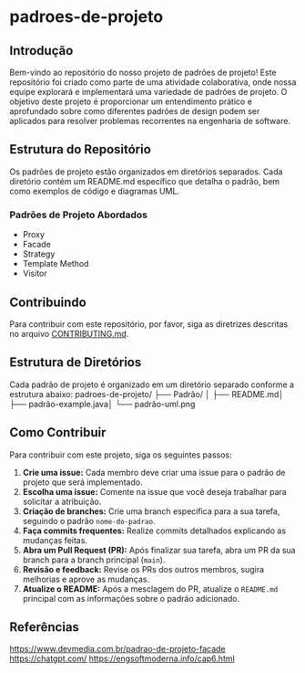 # padroes-de-projeto

## Introdução

Bem-vindo ao repositório do nosso projeto de padrões de projeto! Este repositório foi criado como parte de uma atividade colaborativa, onde nossa equipe explorará e implementará uma variedade de padrões de projeto. O objetivo deste projeto é proporcionar um entendimento prático e aprofundado sobre como diferentes padrões de design podem ser aplicados para resolver problemas recorrentes na engenharia de software.

## Estrutura do Repositório

Os padrões de projeto estão organizados em diretórios separados. Cada diretório contém um README.md específico que detalha o padrão, bem como exemplos de código e diagramas UML.

### Padrões de Projeto Abordados

- Proxy
- Facade
- Strategy
- Template Method
- Visitor

## Contribuindo

Para contribuir com este repositório, por favor, siga as diretrizes descritas no arquivo [CONTRIBUTING.md](CONTRIBUTING.md).

## Estrutura de Diretórios

Cada padrão de projeto é organizado em um diretório separado conforme a estrutura abaixo:
padroes-de-projeto/ ├── Padrão/ │ ├── README.md│ ├── padrão-example.java│ └── padrão-uml.png


## Como Contribuir

Para contribuir com este projeto, siga os seguintes passos:

1. **Crie uma issue:** Cada membro deve criar uma issue para o padrão de projeto que será implementado.
2. **Escolha uma issue:** Comente na issue que você deseja trabalhar para solicitar a atribuição.
3. **Criação de branches:** Crie uma branch específica para a sua tarefa, seguindo o padrão `nome-do-padrao`.
4. **Faça commits frequentes:** Realize commits detalhados explicando as mudanças feitas.
5. **Abra um Pull Request (PR):** Após finalizar sua tarefa, abra um PR da sua branch para a branch principal (`main`).
6. **Revisão e feedback:** Revise os PRs dos outros membros, sugira melhorias e aprove as mudanças.
7. **Atualize o README:** Após a mesclagem do PR, atualize o `README.md` principal com as informações sobre o padrão adicionado.


## Referências

https://www.devmedia.com.br/padrao-de-projeto-facade
https://chatgpt.com/
https://engsoftmoderna.info/cap6.html
